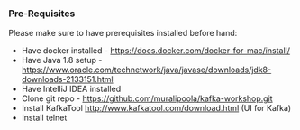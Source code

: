 ### Pre-Requisites
Please make sure to have prerequisites installed before hand:
* Have docker installed - https://docs.docker.com/docker-for-mac/install/
* Have Java 1.8 setup - https://www.oracle.com/technetwork/java/javase/downloads/jdk8-downloads-2133151.html
* Have IntelliJ IDEA installed
* Clone git repo - https://github.com/muralipoola/kafka-workshop.git
* Install KafkaTool http://www.kafkatool.com/download.html (UI for Kafka)
* Install telnet
